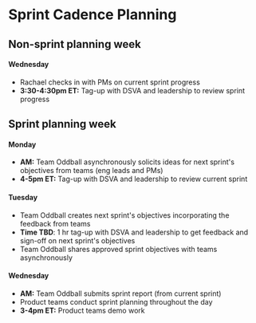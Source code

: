 # Sprint Cadence Planning

## Non-sprint planning week

#### Wednesday
- Rachael checks in with PMs on current sprint progress
- **3:30-4:30pm ET:** Tag-up with DSVA and leadership to review sprint progress

## Sprint planning week

#### Monday
- **AM:** Team Oddball asynchronously solicits ideas for next sprint's objectives from teams (eng leads and PMs)
- **4-5pm ET:** Tag-up with DSVA and leadership to review current sprint

#### Tuesday
- Team Oddball creates next sprint's objectives incorporating the feedback from teams
- **Time TBD**: 1 hr tag-up with DSVA and leadership to get feedback and sign-off on next sprint's objectives
- Team Oddball shares approved sprint objectives with teams asynchronously

#### Wednesday
- **AM:** Team Oddball submits sprint report (from current sprint)
- Product teams conduct sprint planning throughout the day
- **3-4pm ET:** Product teams demo work 
